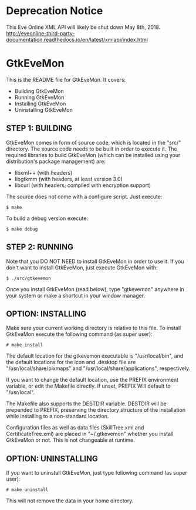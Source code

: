# Deprecation Notice

This Eve Online XML API will likely be shut down May 8th, 2018.
http://eveonline-third-party-documentation.readthedocs.io/en/latest/xmlapi/index.html

# GtkEveMon

This is the README file for GtkEveMon. It covers:

* Building GtkEveMon
* Running GtkEveMon
* Installing GtkEveMon
* Uninstalling GtkEveMon


## STEP 1: BUILDING

GtkEveMon comes in form of source code, which is located in the "src/"
directory. The source code needs to be built in order to execute it.
The required libraries to build GtkEveMon (which can be installed
using your distribution's package management) are:

* libxml++ (with headers)
* libgtkmm (with headers, at least version 3.0)
* libcurl (with headers, compiled with encryption support)

The source does not come with a configure script. Just execute:

    $ make

To build a debug version execute:

    $ make debug

## STEP 2: RUNNING

Note that you DO NOT NEED to install GtkEveMon in order to use it.
If you don't want to install GtkEveMon, just execute GtkEveMon with:

    $ ./src/gtkevemon

Once you install GtkEveMon (read below), type "gtkevemon" anywhere
in your system or make a shortcut in your window manager.


## OPTION: INSTALLING

Make sure your current working directory is relative to this file.
To install GtkEveMon execute the following command (as super user):

    # make install

The default location for the gtkevemon executable is "/usr/local/bin",
and the default locations for the icon and .desktop file are
"/usr/local/share/pixmaps" and "/usr/local/share/applications",
respectively.

If you want to change the default location, use the PREFIX environment
variable, or edit the Makefile directly. If unset, PREFIX Will default
to "/usr/local".

The Makefile also supports the DESTDIR variable. DESTDIR will be
prepended to PREFIX, preserving the directory structure of the
installation while installing to a non-standard location.

Configuration files as well as data files (SkillTree.xml and
CertificateTree.xml) are placed in "~/.gtkevemon" whether you
install GtkEveMon or not. This is not changeable at runtime.


## OPTION: UNINSTALLING

If you want to uninstall GtkEveMon, just type
following command (as super user):

    # make uninstall

This will not remove the data in your home directory.
